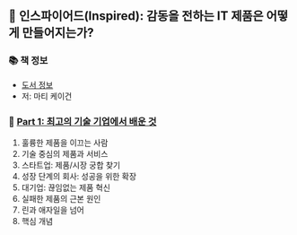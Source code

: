## 🚀 인스파이어드(Inspired): 감동을 전하는 IT 제품은 어떻게 만들어지는가?

### 📚 책 정보
- [도서 정보](http://www.yes24.com/Product/Goods/67512293)
- 저: 마티 케이건

### 🐣 [Part 1: 최고의 기술 기업에서 배운 것](https://github.com/saseungmin/reading_books_record_repository/tree/master/summarize_books_in_markdown/%EC%9D%B8%EC%8A%A4%ED%8C%8C%EC%9D%B4%EC%96%B4%EB%93%9C/Part%201)
1. 훌륭한 제품을 이끄는 사람
2. 기술 중심의 제품과 서비스
3. 스타트업: 제품/시장 궁합 찾기
4. 성장 단계의 회사: 성공을 위한 확장
5. 대기업: 끊임없는 제품 혁신
6. 실패한 제품의 근본 원인
7. 린과 애자일을 넘어
8. 핵심 개념
